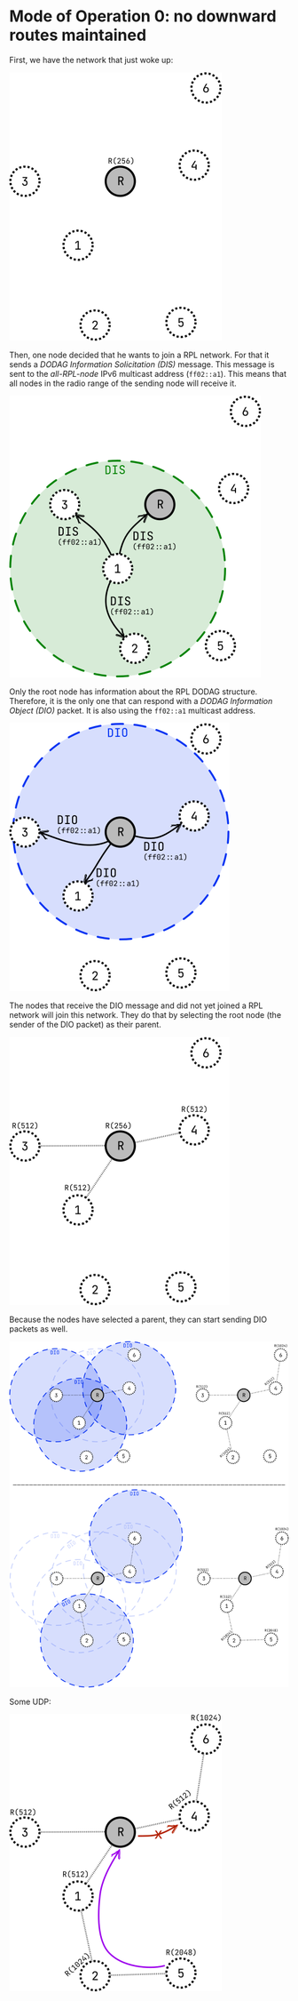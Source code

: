# Mode of Operation 0: no downward routes maintained

First, we have the network that just woke up:

![Empty RPL network](assets/rpl0.webp)

Then, one node decided that he wants to join a RPL network.
For that it sends a *DODAG Information Solicitation (DIS)* message.
This message is sent to the *all-RPL-node* IPv6 multicast address (`ff02::a1`).
This means that all nodes in the radio range of the sending node will receive it.

![Empty RPL network](assets/rpl1.webp)

Only the root node has information about the RPL DODAG structure.
Therefore, it is the only one that can respond with a *DODAG Information Object (DIO)* packet.
It is also using the `ff02::a1` multicast address.

![Empty RPL network](assets/rpl2.webp)

The nodes that receive the DIO message and did not yet joined a RPL network
will join this network.
They do that by selecting the root node (the sender of the DIO packet) as their parent.

![Empty RPL network](assets/rpl3.webp)

Because the nodes have selected a parent, they can start sending DIO packets as well.

![Empty RPL network](assets/rpl4.webp)

Some UDP:

![Empty RPL network](assets/rpl5.webp)
